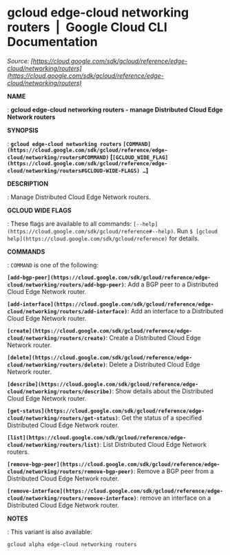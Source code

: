 # gcloud edge-cloud networking routers  |  Google Cloud CLI Documentation

*Source: [https://cloud.google.com/sdk/gcloud/reference/edge-cloud/networking/routers](https://cloud.google.com/sdk/gcloud/reference/edge-cloud/networking/routers)*

**NAME**

: **gcloud edge-cloud networking routers - manage Distributed Cloud Edge Network routers**

**SYNOPSIS**

: **`gcloud edge-cloud networking routers` `[COMMAND](https://cloud.google.com/sdk/gcloud/reference/edge-cloud/networking/routers#COMMAND)` [`[GCLOUD_WIDE_FLAG](https://cloud.google.com/sdk/gcloud/reference/edge-cloud/networking/routers#GCLOUD-WIDE-FLAGS) …`]**

**DESCRIPTION**

: Manage Distributed Cloud Edge Network routers.

**GCLOUD WIDE FLAGS**

: These flags are available to all commands: `[--help](https://cloud.google.com/sdk/gcloud/reference#--help)`.
Run `$ [gcloud help](https://cloud.google.com/sdk/gcloud/reference)` for details.

**COMMANDS**

: ``COMMAND`` is one of the following:

**`[add-bgp-peer](https://cloud.google.com/sdk/gcloud/reference/edge-cloud/networking/routers/add-bgp-peer)`**:
Add a BGP peer to a Distributed Cloud Edge Network router.

**`[add-interface](https://cloud.google.com/sdk/gcloud/reference/edge-cloud/networking/routers/add-interface)`**:
Add an interface to a Distributed Cloud Edge Network router.

**`[create](https://cloud.google.com/sdk/gcloud/reference/edge-cloud/networking/routers/create)`**:
Create a Distributed Cloud Edge Network router.

**`[delete](https://cloud.google.com/sdk/gcloud/reference/edge-cloud/networking/routers/delete)`**:
Delete a Distributed Cloud Edge Network router.

**`[describe](https://cloud.google.com/sdk/gcloud/reference/edge-cloud/networking/routers/describe)`**:
Show details about the Distributed Cloud Edge Network router.

**`[get-status](https://cloud.google.com/sdk/gcloud/reference/edge-cloud/networking/routers/get-status)`**:
Get the status of a specified Distributed Cloud Edge Network router.

**`[list](https://cloud.google.com/sdk/gcloud/reference/edge-cloud/networking/routers/list)`**:
List Distributed Cloud Edge Network routers.

**`[remove-bgp-peer](https://cloud.google.com/sdk/gcloud/reference/edge-cloud/networking/routers/remove-bgp-peer)`**:
Remove a BGP peer from a Distributed Cloud Edge Network router.

**`[remove-interface](https://cloud.google.com/sdk/gcloud/reference/edge-cloud/networking/routers/remove-interface)`**:
remove an interface on a Distributed Cloud Edge Network router.

**NOTES**

: This variant is also available:

```
gcloud alpha edge-cloud networking routers
```